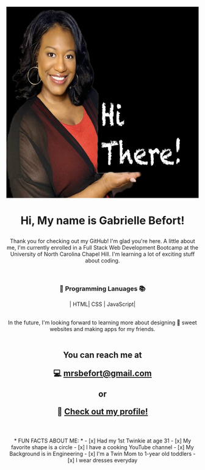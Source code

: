 <p align="center">
 <img src="./images/IMG_7855.JPG" width="700" height="500">
</p>


<h1><p align="center"> Hi, My name is Gabrielle Befort!</p></h1>

<p align="center">
Thank you for checking out my GitHub! I'm glad you're here. A little about me, I'm currently enrolled in a Full Stack Web Development Bootcamp at the University of North Carolina Chapel Hill. I'm learning a lot of exciting stuff about coding. </p>
 <br>
<div align="center">
 
 <h3>📝 Programming Lanuages 📚 </h3>
| HTML| CSS | JavaScript|
 
<div>

<br>

In the future, I'm looking forward to learning more about designing 🍭 sweet websites and making apps for my friends. 
<br>
 <br>

<h2>You can reach me at 
 
💻  mrsbefort@gmail.com 

or 

🔗 [Check out my profile!](http://mrsbefort.github.io/Looking-for-a-Developer/)
 </h2>

<br>
  <br>
* FUN FACTS ABOUT ME: *
- [x] Had my 1st Twinkie at age 31 
- [x] My favorite shape is a circle
- [x] I have a cooking YouTube channel 
- [x] My Background is in Engineering
- [x] I'm a Twin Mom to 1-year old toddlers
- [x] I wear dresses everyday




